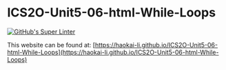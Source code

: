 # ICS2O-Unit5-06-html-While-Loops
[![GitHub's Super Linter](https://github.com/haokai-li/ICS2O-Unit5-06-html-While-Loops/workflows/GitHub's%20Super%20Linter/badge.svg)](https://github.com/haokai-li/ICS2O-Unit5-06-html-While-Loops/actions)

This website can be found at: [https://haokai-li.github.io/ICS2O-Unit5-06-html-While-Loops](https://haokai-li.github.io/ICS2O-Unit5-06-html-While-Loops)